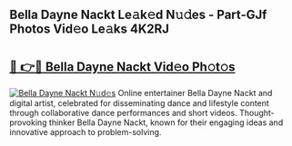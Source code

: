 ## Bella Dayne Nackt Le𝚊k𝚎d N𝚞𝚍es - Part-GJf Photos Vid𝚎o Le𝚊ks 4K2RJ

# <h2><a href="http://fb9cng.evod.top/?m=Bella+Dayne+Nackt">🔗 👉🔴 Bella Dayne Nackt Vid𝚎o Ph𝚘t𝚘s</a></h2>

[![Bella Dayne Nackt N𝚞d𝚎s](https://i.imgur.com/8V9OHl7.gif)](http://fb9cng.evod.top/?m=Bella+Dayne+Nackt)
Online entertainer Bella Dayne Nackt and digital artist, celebrated for disseminating dance and lifestyle content through collaborative dance performances and short videos. Thought-provoking thinker Bella Dayne Nackt, known for their engaging ideas and innovative approach to problem-solving. 

